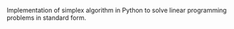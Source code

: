 Implementation of simplex algorithm in Python to solve linear programming problems in
standard form.
